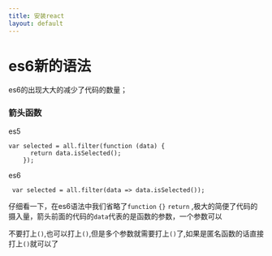 ```yaml
---
title: 安装react
layout: default
---
```


# es6新的语法

es6的出现大大的减少了代码的数量；

### 箭头函数

es5

```
var selected = all.filter(function (data) {
      return data.isSelected();
    });
```

es6

```
 var selected = all.filter(data => data.isSelected());
```

仔细看一下，在es6语法中我们省略了`function` `{}` `return` ,极大的简便了代码的摄入量，箭头前面的代码的`data`代表的是函数的参数，一个参数可以

不要打上`()`,也可以打上`()`,但是多个参数就需要打上`()`了,如果是匿名函数的话直接打上`()`就可以了

  
